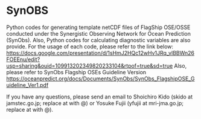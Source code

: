 # SynOBS
Python codes for generating template netCDF files of FlagShip OSE/OSSE conducted under the Synergistic Observing Network for Ocean Prediction (SynObs).
Also, Python codes for calculating diagnostic variables are also provide.
For the usage of each code, please refer to the link below:
https://docs.google.com/presentation/d/1sHmJ2HQc12wHv1JRq_vlBBWn26FOEEnu/edit?usp=sharing&ouid=109913202349820233104&rtpof=true&sd=true
Also, please refer to SynObs Flagship OSEs Guideline Version 
https://oceanpredict.org/docs/Documents/SynObs/SynObs_FlagshipOSE_Guideline_Ver1.pdf

If you have any questions, please send an email to Shoichiro Kido (skido at jamstec.go.jp; replace at with @) or Yosuke Fujii (yfujii at mri-jma.go.jp; replace at with @).

